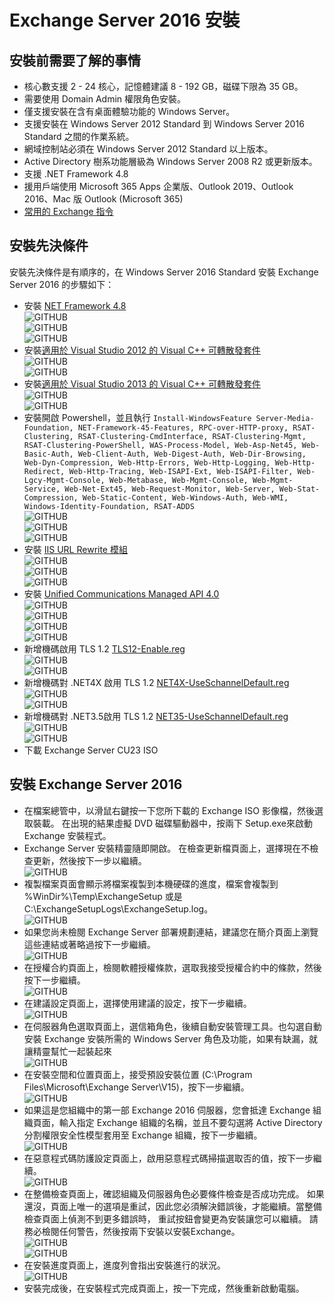 # Exchange Server 2016 安裝

## 安裝前需要了解的事情

- 核心數支援 2 - 24 核心，記憶體建議 8 - 192 GB，磁碟下限為 35 GB。 <br>
- 需要使用 Domain Admin 權限角色安裝。<br>
- 僅支援安裝在含有桌面體驗功能的 Windows Server。<br>
- 支援安裝在 Windows Server 2012 Standard 到 Windows Server 2016 Standard 之間的作業系統。<br>
- 網域控制站必須在 Windows Server 2012 Standard 以上版本。<br>
- Active Directory 樹系功能層級為 Windows Server 2008 R2 或更新版本。<br>
- 支援 .NET Framework 4.8<br>
- 援用戶端使用 Microsoft 365 Apps 企業版、Outlook 2019、Outlook 2016、Mac 版 Outlook (Microsoft 365)<br>
- [常用的 Exchange 指令](/Exchange2016/exchange-ps.md)<br>

## 安裝先決條件

安裝先決條件是有順序的，在 Windows Server 2016 Standard 安裝 Exchange Server 2016 的步驟如下：<br>

- 安裝 [NET Framework 4.8](https://download.visualstudio.microsoft.com/download/pr/014120d7-d689-4305-befd-3cb711108212/0fd66638cde16859462a6243a4629a50/ndp48-x86-x64-allos-enu.exe)<br>
  ![GITHUB](/Exchange2016/image/1.png)<br>
  ![GITHUB](/Exchange2016/image/2.png)<br>
  ![GITHUB](/Exchange2016/image/3.png)<br>
- 安裝[適用於 Visual Studio 2012 的 Visual C++ 可轉散發套件](https://www.microsoft.com/download/details.aspx?id=30679)<br>
  ![GITHUB](/Exchange2016/image/4.png)<br>
  ![GITHUB](/Exchange2016/image/5.png)<br>
- 安裝[適用於 Visual Studio 2013 的 Visual C++ 可轉散發套件](https://support.microsoft.com/help/4032938)<br>
  ![GITHUB](/Exchange2016/image/6.png)<br>
  ![GITHUB](/Exchange2016/image/7.png)<br>
- 安裝開啟 Powershell，並且執行 `Install-WindowsFeature Server-Media-Foundation, NET-Framework-45-Features, RPC-over-HTTP-proxy, RSAT-Clustering, RSAT-Clustering-CmdInterface, RSAT-Clustering-Mgmt, RSAT-Clustering-PowerShell, WAS-Process-Model, Web-Asp-Net45, Web-Basic-Auth, Web-Client-Auth, Web-Digest-Auth, Web-Dir-Browsing, Web-Dyn-Compression, Web-Http-Errors, Web-Http-Logging, Web-Http-Redirect, Web-Http-Tracing, Web-ISAPI-Ext, Web-ISAPI-Filter, Web-Lgcy-Mgmt-Console, Web-Metabase, Web-Mgmt-Console, Web-Mgmt-Service, Web-Net-Ext45, Web-Request-Monitor, Web-Server, Web-Stat-Compression, Web-Static-Content, Web-Windows-Auth, Web-WMI, Windows-Identity-Foundation, RSAT-ADDS`<br>
  ![GITHUB](/Exchange2016/image/8.png)<br>
  ![GITHUB](/Exchange2016/image/9.png)<br>
  ![GITHUB](/Exchange2016/image/10.png)<br>
- 安裝 [IIS URL Rewrite 模組](https://www.iis.net/downloads/microsoft/url-rewrite)<br>
  ![GITHUB](/Exchange2016/image/11.png)<br>
  ![GITHUB](/Exchange2016/image/12.png)<br>
  ![GITHUB](/Exchange2016/image/13.png)<br>
- 安裝 [Unified Communications Managed API 4.0](https://www.microsoft.com/download/details.aspx?id=34992)<br>
  ![GITHUB](/Exchange2016/image/14.png)<br>
  ![GITHUB](/Exchange2016/image/15.png)<br>
  ![GITHUB](/Exchange2016/image/16.png)<br>
  ![GITHUB](/Exchange2016/image/17.png)<br>
- 新增機碼啟用 TLS 1.2 [TLS12-Enable.reg](/Exchange2016/TLS12-Enable.reg)<br>
  ![GITHUB](/Exchange2016/image/18.png)<br>
  ![GITHUB](/Exchange2016/image/19.png)<br>
- 新增機碼對 .NET4X 啟用 TLS 1.2 [NET4X-UseSchannelDefault.reg](/Exchange2016/NET4X-UseSchannelDefaults.reg)<br>
  ![GITHUB](/Exchange2016/image/20.png)<br>
  ![GITHUB](/Exchange2016/image/21.png)<br>
- 新增機碼對 .NET3.5啟用 TLS 1.2 [NET35-UseSchannelDefault.reg](/Exchange2016/NET35-UseSchannelDefaults.reg)<br>
  ![GITHUB](/Exchange2016/image/22.png)<br>
  ![GITHUB](/Exchange2016/image/23.png)<br>
- 下載 Exchange Server CU23 ISO<br>

## 安裝 Exchange Server 2016

- 在檔案總管中，以滑鼠右鍵按一下您所下載的 Exchange ISO 影像檔，然後選取裝載。 在出現的結果虛擬 DVD 磁碟驅動器中，按兩下 Setup.exe來啟動 Exchange 安裝程式。<br>
- Exchange Server 安裝精靈隨即開啟。 在檢查更新檔頁面上，選擇現在不檢查更新，然後按下一步以繼續。<br>
  ![GITHUB](/Exchange2016/image/24.png)<br>
- 複製檔案頁面會顯示將檔案複製到本機硬碟的進度，檔案會複製到 %WinDir%\Temp\ExchangeSetup 或是 C:\ExchangeSetupLogs\ExchangeSetup.log。<br>
  ![GITHUB](/Exchange2016/image/25.png)<br>
- 如果您尚未檢閱 Exchange Server 部署規劃連結，建議您在簡介頁面上瀏覽這些連結或著略過按下一步繼續。<br>
  ![GITHUB](/Exchange2016/image/26.png)<br>
- 在授權合約頁面上，檢閱軟體授權條款，選取我接受授權合約中的條款，然後按下一步繼續。<br>
  ![GITHUB](/Exchange2016/image/27.png)<br>
- 在建議設定頁面上，選擇使用建議的設定，按下一步繼續。<br>
  ![GITHUB](/Exchange2016/image/28.png)<br>
- 在伺服器角色選取頁面上，選信箱角色，後續自動安裝管理工具。也勾選自動安裝 Exchange 安裝所需的 Windows Server 角色及功能，如果有缺漏，就讓精靈幫忙一起裝起來<br>
  ![GITHUB](/Exchange2016/image/29.png)<br>
- 在安裝空間和位置頁面上，接受預設安裝位置 (C:\Program Files\Microsoft\Exchange Server\V15)，按下一步繼續。<br>
  ![GITHUB](/Exchange2016/image/30.png)<br>
- 如果這是您組織中的第一部 Exchange 2016 伺服器，您會抵達 Exchange 組織頁面，輸入指定 Exchange 組織的名稱，並且不要勾選將 Active Directory 分割權限安全性模型套用至 Exchange 組織，按下一步繼續。<br>
  ![GITHUB](/Exchange2016/image/31.png)<br>
- 在惡意程式碼防護設定頁面上，啟用惡意程式碼掃描選取否的值，按下一步繼續。<br>
  ![GITHUB](/Exchange2016/image/32.png)<br>
- 在整備檢查頁面上，確認組織及伺服器角色必要條件檢查是否成功完成。 如果還沒，頁面上唯一的選項是重試，因此您必須解決錯誤後，才能繼續。當整備檢查頁面上偵測不到更多錯誤時， 重試按鈕會變更為安裝讓您可以繼續。 請務必檢閱任何警告，然後按兩下安裝以安裝Exchange。<br>
  ![GITHUB](/Exchange2016/image/33.png)<br>
  ![GITHUB](/Exchange2016/image/34.png)<br>
- 在安裝進度頁面上，進度列會指出安裝進行的狀況。<br>
  ![GITHUB](/Exchange2016/image/35.png)<br>
- 安裝完成後，在安裝程式完成頁面上，按一下完成，然後重新啟動電腦。<br>

